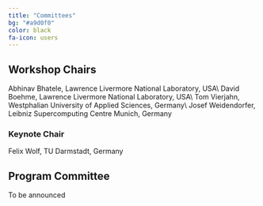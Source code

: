 ```yaml
---
title: "Committees"
bg: "#a9d0f0"
color: black
fa-icon: users
---
```


## Workshop Chairs

Abhinav Bhatele, Lawrence Livermore National Laboratory, USA\\
David Boehme, Lawrence Livermore National Laboratory, USA\\
Tom Vierjahn, Westphalian University of Applied Sciences, Germany\\
Josef Weidendorfer, Leibniz Supercomputing Centre Munich, Germany


### Keynote Chair

Felix Wolf, TU Darmstadt, Germany


## Program Committee

To be announced

